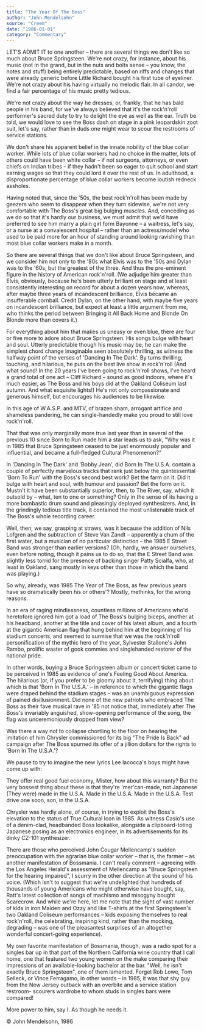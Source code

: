 ```yaml
---
title: "The Year Of The Boss"
author: "John Mendelsohn"
source: "Creem"
date: "1986-01-01"
category: "Commentary"
---
```


LET'S ADMIT IT to one another – there are several things we don't like so much about Bruce Springsteen. We're not crazy, for instance, about his music (not in the grand, but in the nuts and bolts sense – you know, the notes and stuff) being entirely predictable, based on riffs and changes that were already generic before Little Richard bought his first tube of eyeliner. We're not crazy about his having virtually no melodic flair. In all candor, we find a fair percentage of his music pretty tedious.

We're not crazy about the way he dresses, or, frankly, that he has bald people in his band, for we've always believed that it's the rock'n'roll performer's sacred duty to try to delight the eye as well as the ear. Truth be told, we would love to see the Boss dash on stage in a pink leopardskin zoot suit, let's say, rather than in duds one might wear to scour the restrooms of service stations.

We don't share his apparent belief in the innate nobility of the blue collar worker. While lots of blue collar workers had no choice in the matter, lots of others could have been white collar – if not surgeons, attorneys, or even chiefs on Indian tribes – if they hadn't been so eager to quit school and start earning wages so that they could lord it over the rest of us. In adulthood, a disproportionate percentage of blue collar workers become loutish redneck assholes.

Having noted that, since the '50s, the best rock'n'roll has been made by geezers who seem to disappear when they turn sidewise, we're not very comfortable with The Boss's great big bulging muscles. And, conceding as we do so that it's hardly our business, we must admit that we'd have preferred to see him marry a plain girl form Bayonne – a waitress, let's say, or a nurse at a convalescent hospital – rather than an actress/model who used to be paid more for an hour of standing around looking ravishing than most blue collar workers make in a month.

So there are several things that we don't like about Bruce Springsteen, and we consider him not only to the '80s what Elvis was to the '50s and Dylan was to the '60s, but the greatest of the three. And thus the pre-eminent figure in the history of American rock'n'roll. (We adjudge him greater than Elvis, obviously, because he's been utterly brilliant on stage and at least consistently interesting on record for about a dozen years now, whereas, after maybe three years of incandescent brilliance, Elvis became an insufferable cornball. Credit Dylan, on the other hand, with maybe five years on incandescent brilliance, but expect at least a little argument from me, who thinks the period between Bringing it All Back Home and Blonde On Blonde more than covers it.)

For everything about him that makes us uneasy or even blue, there are four or five more to adore about Bruce Springsteen. His songs bulge with heart and soul. Utterly predictable though his music may be, he can make the simplest chord change imaginable seen absolutely thrilling, as witness the halfway point of the verses of 'Dancing In The Dark'. By turns thrilling, touching, and hilarious, he puts on the best live show in rock'n'roll (And what sound! In the 20 years I've been going to rock'n'roll shows, I've heard a grand total of one act – Cliff Richard – sound as good indoors, where it's much easier, as The Boss and his boys did at the Oakland Coliseum last autumn. And what exquisite lights!) He's not only compassionate and generous himself, but encourages his audiences to be likewise.

In this age of W.A.S.P. and MTV, of brazen sham, arrogant artifice and shameless pandering, he can single-handedly make you proud to still love rock'n'roll.

That that was only marginally more true last year than in several of the previous 10 since Born to Run made him a star leads us to ask, "Why was it in 1985 that Bruce Springsteen ceased to be just enormously popular and influential, and became a full-fledged Cultural Phenomenon?"

In 'Dancing In The Dark' and 'Bobby Jean', did Born In The U.S.A. contain a couple of perfectly marvelous tracks that rank just below the quintessential 'Born To Run' with the Boss's second best work? Bet the farm on it. Did it bulge with heart and soul, with humour and passion? Bet the form on it. Mustn't it have been substantially superior, then, to The River, say, which it outsold by – what, ten to one or something? Only in the sense of its having a more bombastic drum sound and pleasingly deployed synthesizers. And, in the grindingly tedious title track, it contained the most unlistenable track of The Boss's whole recording career.

Well, then, we say, grasping at straws, was it because the addition of Nils Lofgren and the subtraction of Steve Van Zandt – apparently a chum of the first water, but a musician of no particular distinction – the 1985 E Street Band was stronger than earlier versions? (Oh, hardly, we answer ourselves, even before noting, though it pains us to do so, that the E Street Band was slightly less torrid for the presence of backing singer Patty Scialfa, who, at least in Oakland, sang mostly in keys other than those in which the band was playing.)

So why, already, was 1985 The Year of The Boss, as few previous years have so dramatically been his or others'? Mostly, methinks, for the wrong reasons.

In an era of raging mindlessness, countless millions of Americans who'd heretofore ignored him got a load of The Boss's bulging biceps, another at his headband, another at the title and cover of his latest album, and a fourth at the gigantic American flag that hung behind him at the beginning of his stadium concerts, and seemed to surmise that we was the rock'n'roll personification of the mythic hero of the year, Sylvester Stallone's John Rambo, prolific waster of gook commies and singlehanded restorer of the national pride.

In other words, buying a Bruce Springsteen album or concert ticket came to be perceived in 1985 as evidence of one's Feeling Good About America. The hilarious (or, if you prefer to be gloomy about it, terrifying) thing about which is that 'Born In The U.S.A.' – in reference to which the gigantic flags were draped behind the stadium stages – was an unambiguous expression of pained disillusionment. Did none of the new patriots who embraced The Boss as their fave musical rave in '85 not notice that, immediately after The Boss's invariably anguished, show-opening performance of the song, the flag was unceremoniously dropped from view?

Was there a way not to collapse chortling to the floor on hearing the imitation of him Chrysler commissioned for its big "The Pride Is Back" ad campaign after The Boss spurned its offer of a jillion dollars for the rights to 'Born In The U.S.A.'?

We pause to try to imagine the new lyrics Lee lacocca's boys might have come up with:

They offer real good fuel economy, Mister, how about this warranty? But the very bossest thing about these is that they're 'mer'can-made, not Japanese (They were) made in the U.S.A. Made in the U.S.A. Made in the U.S.A. Test drive one soon, son, in the U.S.A.

Chrysler was hardly alone, of course, in trying to exploit the Boss's elevation to the status of True Cultural Icon in 1985. As witness Casio's use of a denim-clad, headbanded Boss lookalike, alongside a clipboard-toting Japanese posing as an electronics engineer, in its advertisements for its dinky CZ-101 synthesizer.

There are those who perceived John Cougar Mellencamp's sudden preoccupation with the agrarian blue collar worker – that is, the farmer – as another manifestation of Bossmania. I can't really comment – agreeing with the Los Angeles Herald's assessment of Mellencamp as "Bruce Springsteen for the hearing impaired", I scurry in the other direction at the sound of his voice. (Which isn't to suggest that we're undelighted that hundreds of thousands of young Americans who might otherwise have bought, say, Ratt's latest collection of songs of machismo and misogyny bought Scarecrow. And while we're here, let me note that the sight of vast number of kids in iron Maiden and Ozzy and like T-shirts at the first Springsteen's two Oakland Coliseum performances – kids exposing themselves to real rock'n'roll, the celebrating, inspiring kind, rather than the mocking, degrading – was one of the pleasantest surprises of an altogether wonderful concert-going experience).

My own favorite manifestation of Bossmania, though, was a radio spot for a singles bar up in that part of the Northern California wine country that I call home, one that featured two young women on the make comparing their impressions of an available-looking bachelor at the bar. "Well, he isn't exactly Bruce Springsteen", one of them lamented. Forget Rob Lowe, Tom Selleck, or Vince Ferragamo, in other words – in 1985, it was that shy guy from the New Jersey outback with an overbite and a service station restroom- scourers wardrobe to whom studs in singles bars were compared!

More power to him, say I. As though he needs it.

© John Mendelsohn, 1986
